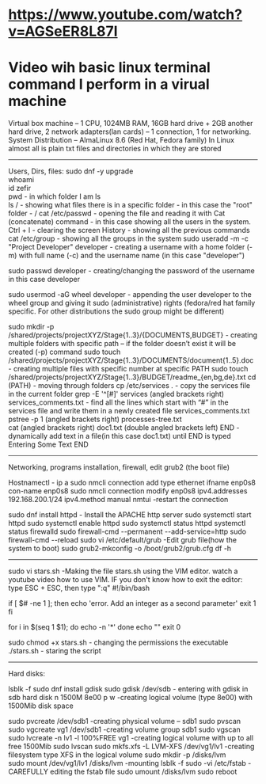 # https://www.youtube.com/watch?v=AGSeER8L87I
# Video wih basic linux terminal command I perform in a virual machine


Virtual box machine – 1 CPU, 1024MB RAM, 16GB hard drive + 2GB another hard drive, 2 network adapters(lan cards) – 1 connection, 1 for networking. System Distribution – AlmaLinux 8.6 (Red Hat, Fedora family)
In Linux almost all is plain txt files and directories in which they are stored
__________________________________________________
Users, Dirs, files:
sudo dnf -y upgrade    
whoami   
id zefir    
pwd   - in which folder I am
ls   
ls /   - showing what files there is in a specific folder - in this case the "root" folder - /
cat /etc/passwd   - opening the file and reading it with Cat (concatenate) command - in this case showing all the users in the system.
Ctrl + l   - clearing the screen
History   - showing all the previous commands
cat /etc/group   - showing all the groups in the system
sudo useradd -m -c "Project Developer" developer   - creating a username with a home folder (-m) with full name (-c) and the username name (in this case "developer")


sudo passwd developer      - creating/changing the password of the username in this case developer

sudo usermod -aG wheel developer    - appending the user developer to the wheel group and giving it sudo (administrative) rights (fedora/red hat family specific. For other distributions the sudo group might be different)

sudo mkdir -p /shared/projects/projectXYZ/Stage{1..3}/{DOCUMENTS,BUDGET}   -  creating multiple folders with specific path – if the folder doesn’t exist it will be created (-p) command
sudo touch /shared/projects/projectXYZ/Stage{1..3}/DOCUMENTS/document{1..5}.doc    - creating multiple files with specific number at specific PATH
sudo touch /shared/projects/projectXYZ/Stage{1..3}/BUDGET/readme_{en,bg,de}.txt
cd (PATH)   - moving through folders
cp /etc/services .    - copy the services file in the current folder
grep -E '^[#]' services (angled brackets right) services_comments.txt   - find all the lines which start with “#” in the services file and write them in a newly created file services_comments.txt
pstree -p 1 (angled brackets right) processes-tree.txt  
cat (angled brackets right) doc1.txt (double angled brackets left) END   - dynamically add text in a file(in this case doc1.txt) until END is typed
Entering
Some
Text
END
____________________________________________________________
Networking, programs installation, firewall, edit grub2 (the boot file)

Hostnamectl   -
ip a
sudo nmcli connection add type ethernet ifname enp0s8 con-name enp0s8
sudo nmcli connection modify enp0s8 ipv4.addresses 192.168.200.1/24 ipv4.method manual
nmtui   -restart the connection 

sudo dnf install httpd  - Install the APACHE http server
sudo systemctl start httpd
sudo systemctl enable httpd
sudo systemctl status httpd
systemctl status firewalld
sudo firewall-cmd --permanent --add-service=http
sudo firewall-cmd --reload
sudo vi /etc/default/grub  -Edit grub file(how the system to boot)
sudo grub2-mkconfig -o /boot/grub2/grub.cfg
df -h
_____________________________________

sudo vi stars.sh  -Making the file stars.sh using the VIM editor. watch a youtube video how to use VIM.  IF you don't know how to exit the editor: type ESC + ESC, then type ":q"
#!/bin/bash

if [ $# -ne 1 ]; then
   echo 'error. Add an integer as a second parameter'
   exit 1
fi

for i in $(seq 1 $1); do
        echo -n '*'
done
echo ""
exit 0

sudo chmod +x stars.sh   - changing the permissions the executable
./stars.sh   - staring the script
_________________________________________________
Hard disks:

lsblk -f
sudo dnf install gdisk
sudo gdisk /dev/sdb  - entering with gdisk in sdb hard disk
n
1500M
8e00
p
w  -creating logical volume (type 8e00) with 1500Mib disk space

sudo pvcreate /dev/sdb1  -creating physical volume – sdb1
sudo pvscan
sudo vgcreate vg1 /dev/sdb1  -creating volume group sdb1
sudo vgscan
sudo lvcreate -n lv1 -l 100%FREE vg1  -creating logical volume with up to all free 1500Mib
sudo lvscan
sudo mkfs.xfs -L LVM-XFS /dev/vg1/lv1   -creating filesystem type XFS in the logical volume
sudo mkdir -p /disks/lvm  
sudo mount /dev/vg1/lv1 /disks/lvm   -mounting 
lsblk -f
sudo -vi /etc/fstab    - CAREFULLY editing the fstab file
sudo umount /disks/lvm
sudo reboot

